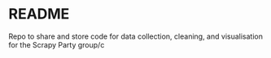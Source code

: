 # README
Repo to share and store code for data collection, cleaning, and visualisation for the Scrapy Party group/c
